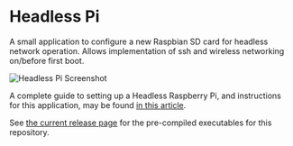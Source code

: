 # Headless Pi
A small application to configure a new Raspbian SD card for headless network operation.  Allows implementation of ssh and wireless networking on/before first boot.

![Headless Pi Screenshot](https://www.brewpiremix.com/wp-content/uploads/2019/02/HeadlessPiScreenshot.png "Headless Pi Screenshot")

A complete guide to setting up a Headless Raspberry Pi, and instructions for this application, may be found [in this article](https://www.brewpiremix.com/headless-raspberry-pi/).

See [the current release page](https://github.com/lbussy/headless-pi/releases/latest) for the pre-compiled executables for this repository.
<!--stackedit_data:
eyJoaXN0b3J5IjpbMTQ4MjUyODc0M119
-->